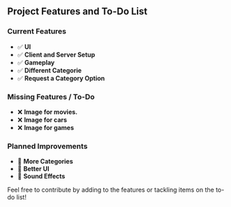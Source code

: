 <h2>Project Features and To-Do List</h2>

<h3>Current Features</h3>
<ul>
  <li>✅ <strong>UI</strong></li>
  <li>✅ <strong>Client and Server Setup</strong></li>
  <li>✅ <strong>Gameplay</strong></li>
  <li>✅ <strong>Different Categorie</strong></li>
  <li>✅ <strong>Request a Category Option</strong></li>
</ul>

<h3>Missing Features / To-Do</h3>
<ul>
  <li>❌ <strong>Image for movies.</strong></li>
  <li>❌ <strong>Image for cars</strong></li>
  <li>❌ <strong>Image for games</strong></li>
</ul>

<h3>Planned Improvements</h3>
<ul>
  <li>🚧 <strong>More Categories</strong></li>
  <li>🚧 <strong>Better UI</strong></li>
  <li>🚧 <strong>Sound Effects</strong></li>
</ul>

<p>Feel free to contribute by adding to the features or tackling items on the to-do list!</p>

